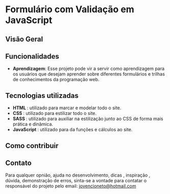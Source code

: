 # Formulário com Validação em JavaScript

## Visão Geral

## Funcionalidades
- <strong>Aprendizagem</strong>:  Esse projeto pode vir a servir como aprendizagem para os usuários que desejam aprender sobre diferentes formulários e trilhas de conhecimentos da programação web.
  
## Tecnologias utilizadas
- <strong>HTML </strong>: utilizado para marcar e modelar todo o site.
- <strong>CSS </strong>: utilizado para estilizar todo o site.
- <strong>SASS </strong>: utilizado para auxiliar na estilização junto ao CSS de forma mais prática e dinâmica.
- <strong>JavaScript </strong>: utilizado para da funções e cálculos ao site.
## Como contribuir

## Contato
Para qualquer opnião, ajuda no desenvolvimento, dicas , inspiração , dúvida, demonstração de erros, sinta-se a vontade para contatar o responsável do projeto pelo email: jovencioneto@hotmail.com
